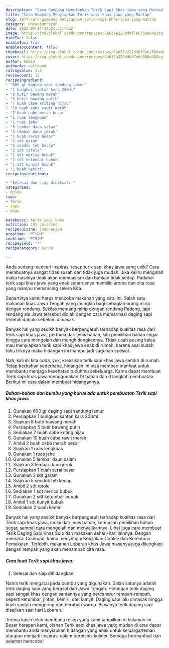 ```yaml
---
description: "Cara Gampang Menyiapkan Terik sapi khas jawa yang Mantap"
title: "Cara Gampang Menyiapkan Terik sapi khas jawa yang Mantap"
slug: 1877-cara-gampang-menyiapkan-terik-sapi-khas-jawa-yang-mantap
category: Uncategorized
date: 2022-05-14T19:21:52.733Z
image: https://img-global.cpcdn.com/recipes/7a637a222d9bf7e6/680x482cq70/terik-sapi-khas-jawa-foto-resep-utama.jpg
hideToc: false
enableToc: true
enableTocContent: false
thumbnail: https://img-global.cpcdn.com/recipes/7a637a222d9bf7e6/680x482cq70/terik-sapi-khas-jawa-foto-resep-utama.jpg
cover: https://img-global.cpcdn.com/recipes/7a637a222d9bf7e6/680x482cq70/terik-sapi-khas-jawa-foto-resep-utama.jpg
author: Admin
authorAv: notfound
ratingvalue: 3.2
reviewcount: 12
recipeingredient:
- "600 gr daging sapi sandung lamur"
- "1 bungkus santan kara 200ml"
- "8 butir bawang merah"
- "5 butir bawang putih"
- "7 buah cabe kriting hijau"
- "10 buah cabe rawit merah"
- "2 buah cabe merah besar"
- "1 ruas lengkuas"
- "1 ruas jahe"
- "5 lembar daun salam"
- "3 lembar daun jeruk"
- "1 buah serai besar"
- "2 sdt garam"
- "5 sendok teh kecap"
- "2 sdt totole"
- "1 sdt merica bubuk"
- "2 sdt ketumbar bubuk"
- "1 sdt kunyit bubuk"
- "2 buah kemiri"
recipeinstructions:

- "Selesai dan siap dinikmati!"
categories:
- Resep
tags:
- terik
- sapi
- khas

katakunci: terik sapi khas 
nutrition: 141 calories
recipecuisine: Indonesian
preptime: "PT10M"
cooktime: "PT54M"
recipeyield: "4"
recipecategory: Lunch

---
```





Anda sedang mencari inspirasi resep terik sapi khas jawa yang unik? Cara membuatnya sangat tidak susah dan tidak juga mudah. Jika keliru mengolah maka hasilnya tidak akan memuaskan dan bahkan tidak sedap. Padahal terik sapi khas jawa yang enak seharusnya memiliki aroma dan cita rasa yang mampu memancing selera Kita.





Sepertinya kamu harus mencoba makanan yang satu ini. Salah satu makanan khas Jawa Tengah yang mungkin bagi sebagian orang mirip dengan rendang. Sekilas memang mirip dengan rendang Padang, tapi rendang ala Jawa tersebut diolah dengan cara memarinasi daging sapi terlebih dahulu sebelum dimasak.

Banyak hal yang sedikit banyak berpengaruh terhadap kualitas rasa dari terik sapi khas jawa, pertama dari jenis bahan, lalu pemilihan bahan segar hingga cara mengolah dan menghidangkannya. Tidak usah pusing kalau mau menyiapkan terik sapi khas jawa enak di rumah, karena asal sudah tahu triknya maka hidangan ini mampu jadi suguhan spesial.






Nah, kali ini kita coba, yuk, kreasikan terik sapi khas jawa sendiri di rumah. Tetap berbahan sederhana, hidangan ini bisa memberi manfaat untuk membantu menjaga kesehatan tubuhmu sekeluarga. Kamu dapat membuat Terik sapi khas jawa menggunakan 19 bahan dan 0 langkah pembuatan. Berikut ini cara dalam membuat hidangannya.

<!--inarticleads1-->

##### Bahan-bahan dan bumbu yang harus ada untuk pembuatan Terik sapi khas jawa:

1. Gunakan 600 gr daging sapi sandung lamur
1. Persiapkan 1 bungkus santan kara 200ml
1. Siapkan 8 butir bawang merah
1. Persiapkan 5 butir bawang putih
1. Sediakan 7 buah cabe kriting hijau
1. Gunakan 10 buah cabe rawit merah
1. Ambil 2 buah cabe merah besar
1. Siapkan 1 ruas lengkuas
1. Gunakan 1 ruas jahe
1. Gunakan 5 lembar daun salam
1. Siapkan 3 lembar daun jeruk
1. Persiapkan 1 buah serai besar
1. Gunakan 2 sdt garam
1. Siapkan 5 sendok teh kecap
1. Ambil 2 sdt totole
1. Sediakan 1 sdt merica bubuk
1. Gunakan 2 sdt ketumbar bubuk
1. Ambil 1 sdt kunyit bubuk
1. Sediakan 2 buah kemiri


Banyak hal yang sedikit banyak berpengaruh terhadap kualitas rasa dari Terik sapi khas jawa, mulai dari jenis bahan, kemudian pemilihan bahan segar, sampai cara mengolah dan menyajikannya. Lihat juga cara membuat Terik Daging Sapi Khas Solo dan masakan sehari-hari lainnya. Dengan memakai Cookpad, kamu menyetujui Kebijakan Cookie dan Ketentuan Pemakaian. Terlebih, makanan Lebaran khas Jawa biasanya juga dilengkapi dengan rempah yang akan menambah cita rasa.. 

<!--inarticleads2-->

##### Cara buat Terik sapi khas jawa:


1. Selesai dan siap dihidangkan!

Nama terik mengacu pada bumbu yang digunakan. Salah satunya adalah terik daging sapi yang berasal dari Jawa Tengah. Hidangan terik daging sapi sangat khas dengan santannya yang bercampur rempah-rempah, seperti ketumbar, jintan, kemiri, dan kunyit. Daging sapi lalu dimasak hingga kuah santan mengering dan berubah warna. Biasanya terik daging sapi disajikan saat hari Lebaran. 

Terima kasih telah membaca resep yang kami tampilkan di halaman ini. Besar harapan kami, olahan Terik sapi khas jawa yang mudah di atas dapat membantu anda menyiapkan hidangan yang enak untuk keluarga/teman ataupun menjadi inspirasi dalam berbisnis kuliner. Semoga bermanfaat dan selamat mencoba!
